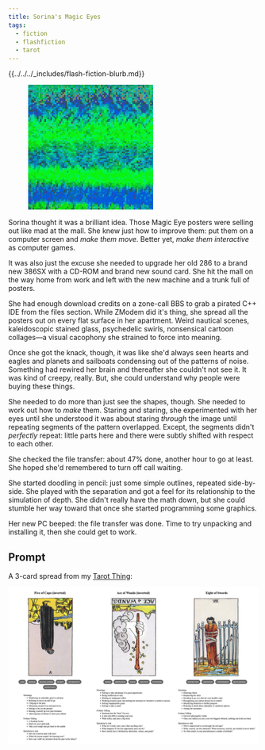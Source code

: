 ```yaml
---
title: Sorina's Magic Eyes
tags:
  - fiction
  - flashfiction
  - tarot
---
```


{{../../../_includes/flash-fiction-blurb.md}}

<!--more-->

<figure class="wide"><img src="./cover.png" /></figure>

Sorina thought it was a brilliant idea. Those Magic Eye posters were selling out like mad at the mall. She knew just how to improve them: put them on a computer screen and *make them move*. Better yet, *make them interactive* as computer games.

It was also just the excuse she needed to upgrade her old 286 to a brand new 386SX with a CD-ROM and brand new sound card. She hit the mall on the way home from work and left with the new machine and a trunk full of posters.

She had enough download credits on a zone-call BBS to grab a pirated C++ IDE from the files section. While ZModem did it's thing, she spread all the posters out on every flat surface in her apartment. Weird nautical scenes, kaleidoscopic stained glass, psychedelic swirls, nonsensical cartoon collages—a visual cacophony she strained to force into meaning.

Once she got the knack, though, it was like she'd always seen hearts and eagles and planets and sailboats condensing out of the patterns of noise. Something had rewired her brain and thereafter she couldn't not see it. It was kind of creepy, really. But, she could understand why people were buying these things.

She needed to do more than just see the shapes, though. She needed to work out how to *make* them. Staring and staring, she experimented with her eyes until she understood it was about staring *through* the image until repeating segments of the pattern overlapped. Except, the segments didn't *perfectly* repeat: little parts here and there were subtly shifted with respect to each other.

She checked the file transfer: about 47% done, another hour to go at least. She hoped she'd remembered to turn off call waiting.

She started doodling in pencil: just some simple outlines, repeated side-by-side. She played with the separation and got a feel for its relationship to the simulation of depth. She didn't really have the math down, but she could stumble her way toward that once she started programming some graphics.

Her new PC beeped: the file transfer was done. Time to try unpacking and installing it, then she could get to work. 

## Prompt

A 3-card spread from my [Tarot Thing](https://lmorchard.github.io/tarot-thing/?card=%21Five+of+Cups&card=%21Ace+of+Wands&card=Eight+of+Swords):

![](2022-06-22.png)